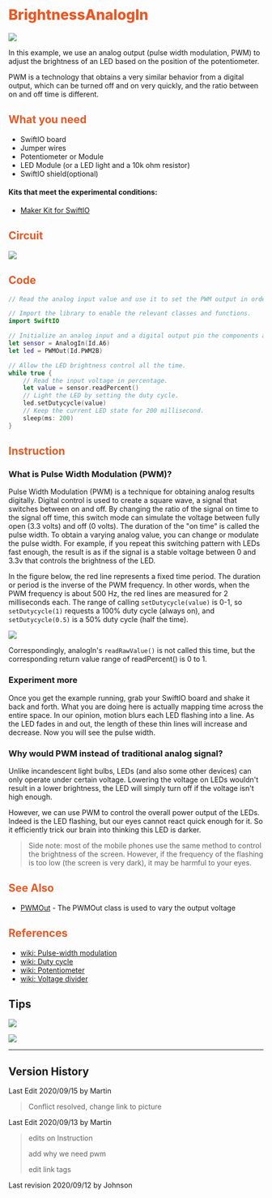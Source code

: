 # <span style="color:#EA5823;font-weight:800">BrightnessAnalogIn</span>

![](../../.gitbook/assets/BrightnessAnalogIn01.gif)

In this example, we use an analog output (pulse width modulation, PWM) to adjust the brightness of an LED based on the position of the potentiometer. 

PWM is a technology that obtains a very similar behavior from a digital output, which can be turned off and on very quickly, and the ratio between on and off time is different.

## <span style="color:#EA5823;font-weight:700">What you need</span>

- SwiftIO board
- Jumper wires
- Potentiometer or Module
- LED Module (or a LED light and a 10k ohm resistor)
- SwiftIO shield(optional)

#### Kits that meet the experimental conditions: 
- [Maker Kit for SwiftIO](https://www.madmachine.io/product-page/maker-kit-for-swiftio)

## <span style="color:#EA5823;font-weight:700">Circuit</span>

![](../../.gitbook/assets/BrightnessAnalogIn/BrightnessAnalogIn.png)

## <span style="color:#EA5823;font-weight:700">Code</span>

```swift
// Read the analog input value and use it to set the PWM output in order to change the LED brightness.

// Import the library to enable the relevant classes and functions.
import SwiftIO

// Initialize an analog input and a digital output pin the components are connected to.
let sensor = AnalogIn(Id.A6)
let led = PWMOut(Id.PWM2B)

// Allow the LED brightness control all the time.
while true {
    // Read the input voltage in percentage.
    let value = sensor.readPercent()
    // Light the LED by setting the duty cycle.
    led.setDutycycle(value)
    // Keep the current LED state for 200 millisecond.
    sleep(ms: 200)
}
```

## <span style="color:#EA5823;font-weight:700">Instruction</span>

### What is Pulse Width Modulation (PWM)?

Pulse Width Modulation (PWM) is a technique for obtaining analog results digitally. Digital control is used to create a square wave, a signal that switches between on and off. By changing the ratio of the signal on time to the signal off time, this switch mode can simulate the voltage between fully open (3.3 volts) and off (0 volts). The duration of the "on time" is called the pulse width. To obtain a varying analog value, you can change or modulate the pulse width. For example, if you repeat this switching pattern with LEDs fast enough, the result is as if the signal is a stable voltage between 0 and 3.3v that controls the brightness of the LED.

In the figure below, the red line represents a fixed time period. The duration or period is the inverse of the PWM frequency. In other words, when the PWM frequency is about 500 Hz, the red lines are measured for 2 milliseconds each. The range of calling `setDutycycle(value)` is 0-1, so `setDutycycle(1)` requests a 100% duty cycle (always on), and `setDutycycle(0.5)` is a 50% duty cycle (half the time).

![](../../.gitbook/assets/BrightnessAnalogIn/Duty_Cycle_Examples.png)

Correspondingly, analogIn's `readRawValue()` is not called this time, but the corresponding return value range of readPercent() is 0 to 1.

### Experiment more
Once you get the example running, grab your SwiftIO board and shake it back and forth. What you are doing here is actually mapping time across the entire space. In our opinion, motion blurs each LED flashing into a line. As the LED fades in and out, the length of these thin lines will increase and decrease. Now you will see the pulse width.

### Why would PWM instead of traditional analog signal?

Unlike incandescent light bulbs, LEDs (and also some other devices) can only operate under certain voltage. Lowering the voltage on LEDs wouldn't result in a lower brightness, the LED will simply turn off if the voltage isn't high enough. 

However, we can use PWM to control the overall power output of the LEDs. Indeed is the LED flashing, but our eyes cannot react quick enough for it. So it efficiently trick our brain into thinking this LED is darker.

>Side note: most of the mobile phones use the same method to control the brightness of the screen. However, if the frequency of the flashing is too low (the screen is very dark), it may be harmful to your eyes. 


## <span style="color:#EA5823;font-weight:700">See Also</span>
- [PWMOut](https://swiftioapi.madmachine.io/Classes/PWMOut.html) - The PWMOut class is used to vary the output voltage

## <span style="color:#EA5823;font-weight:700">References</span>

- [wiki: Pulse-width modulation](https://en.wikipedia.org/wiki/Pulse-width_modulation)
- [wiki: Duty cycle](https://en.wikipedia.org/wiki/Duty_cycle)
- [wiki: Potentiometer](https://en.wikipedia.org/wiki/Potentiometer)
- [wiki: Voltage divider](https://en.wikipedia.org/wiki/Voltage_divider)

## Tips

![](../../.gitbook/assets/BrightnessAnalogIn/01.png)

![](../../.gitbook/assets/BrightnessAnalogIn/02.png)

---
## Version History
Last Edit 2020/09/15 by Martin
> Conflict resolved, change link to picture

Last Edit 2020/09/13 by Martin

> edits on Instruction
>
> add why we need pwm
>
> edit link tags

Last revision 2020/09/12 by Johnson